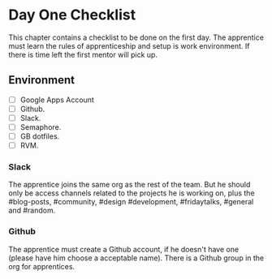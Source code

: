 Day One Checklist
=================

This chapter contains a checklist to be done on the first day. The apprentice must learn the rules of apprenticeship and setup is work environment. If there is time left the first mentor will pick up.

## Environment

- [ ] Google Apps Account
- [ ] Github.
- [ ] Slack.
- [ ] Semaphore.
- [ ] GB dotfiles.
- [ ] RVM.

### Slack

The apprentice joins the same org as the rest of the team. But he should only be access channels related to the projects he is working on, plus the #blog-posts, #community, #design #development, #fridaytalks, #general and #random.


### Github

The apprentice must create a Github account, if he doesn't have one (please have him choose a acceptable name). There is a Github group in the org for apprentices.
